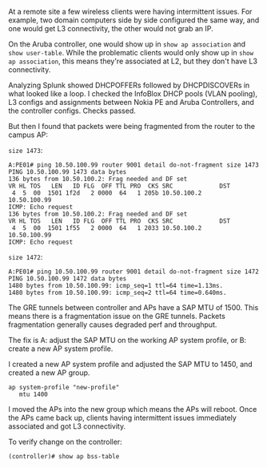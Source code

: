 At a remote site a few wireless clients were having intermittent issues. For example, two domain computers side by side configured the same way, and one would get L3 connectivity, the other would not grab an IP.

On the Aruba controller, one would show up in `show ap association` and `show user-table`. While the problematic clients would only show up in `show ap association`, this means they're associated at L2, but they don't have L3 connectivity.

Analyzing Splunk showed DHCPOFFERs followed by DHCPDISCOVERs in what looked like a loop. I checked the InfoBlox DHCP pools (VLAN pooling), L3 configs and assignments between Nokia PE and Aruba Controllers, and the controller configs. Checks passed.

But then I found that packets were being fragmented from the router to the campus AP:

`size 1473`:

```
A:PE01# ping 10.50.100.99 router 9001 detail do-not-fragment size 1473 
PING 10.50.100.99 1473 data bytes
136 bytes from 10.50.100.2: Frag needed and DF set
VR HL TOS   LEN   ID FLG  OFF TTL PRO  CKS SRC             DST
 4  5  00  1501 1f2d   2 0000  64   1 205b 10.50.100.2     10.50.100.99
ICMP: Echo request
136 bytes from 10.50.100.2: Frag needed and DF set
VR HL TOS   LEN   ID FLG  OFF TTL PRO  CKS SRC             DST
 4  5  00  1501 1f55   2 0000  64   1 2033 10.50.100.2     10.50.100.99  
ICMP: Echo request
```

`size 1472`:

```
A:PE01# ping 10.50.100.99 router 9001 detail do-not-fragment size 1472 
PING 10.50.100.99 1472 data bytes
1480 bytes from 10.50.100.99: icmp_seq=1 ttl=64 time=1.13ms.
1480 bytes from 10.50.100.99: icmp_seq=2 ttl=64 time=0.640ms.
```

The GRE tunnels between controller and APs have a SAP MTU of 1500. This means there is a fragmentation issue on the GRE tunnels. Packets fragmentation generally causes degraded perf and throughput.

The fix is A: adjust the SAP MTU on the working AP system profile, or B: create a new AP system profile. 

I created a new AP system profile and adjusted the SAP MTU to 1450, and created a new AP group. 

```
ap system-profile "new-profile"
   mtu 1400
```

I moved the APs into the new group which means the APs will reboot. Once the APs came back up, clients having intermittent issues immediately associated and got L3 connectivity.

To verify change on the controller:

```
(controller)# show ap bss-table
```

